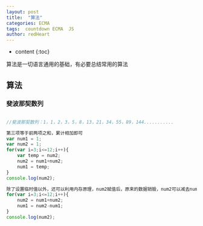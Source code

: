 ```yaml
---
layout: post
title:  "算法"
categories: ECMA
tags:  countdown ECMA  JS
author: redHeart
---
```


* content
{:toc}

算法是一切语言通用的基础，有必要总结常用的算法




## 算法

### 斐波那契数列

```js

//斐波那契数列：1，1，2，3，5，8，13，21，34，55，89，144...........

第三项等于前两项之和，累计相加即可
var num1 = 1;
var num2 = 1;
for(var i=3;i<=12;i++){
    var temp = num2;
    num2 = num1+num2;
    num1 = temp;
}
console.log(num2);

除了设置临时值以外，还可以利用内存原理，num2赋值后，原来的数据销毁，num2可以减去num1重新赋值，num1等于原来num2的值
for(var i=3;i<=12;i++){
    num2 = num1+num2;
    num1 = num2-num1;
}
console.log(num2);


```
